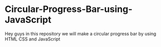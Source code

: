 # Circular-Progress-Bar-using-JavaScript
Hey guys in this repository we will make a circular progress bar by using HTML CSS and JavaScript
